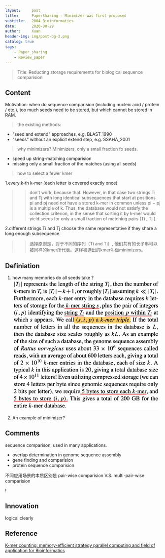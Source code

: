 ```yaml
---
layout:     post
title:      PaperSharing - Minimizer was first proposed
subtitle:   2004 Bioinformatics
date:       2020-08-29
author:     Xuan
header-img: img/post-bg-2.png
catalog: true
tags:
    - Paper_sharing 
    - Review_paper
---
```


> Title: Reducting storage requirements for biological sequence comparision



## Content

Motivation: 
when do sequence comparision (including nucleic acid / protein / etc.), too much seeds need to be stored, but which cannot be stored in RAM.

>the existing methods:

- "seed and extend" approaches, e.g. BLAST_1990
- "seeds" without an explicit extend step, e.g. SSAHA_2001

> why minimizers?
Minimizers, only a small fraction fo seeds.
- speed up string-matching comparision
- missing only a small fraction of the matches (using all seeds)

> how to select a fewer kmer

1.every k-th k-mer (each letter is covered exactly once)
>>don't work, because that. 
However, in that case two strings Ti and Tj with long identical subsequences that start at positions pi and pj need not have a stored k-mer in common unless pi − pj is a multiple of k. Thus, the database would not satisfy the collection criterion, in the sense that sorting it by k-mer would yield seeds for only a small fraction of matching pairs (Ti , Tj ).

2.different strings Ti and Tj choose the same representative if they share a long enough subsequence.
>> 选择原则是，对于不同的序列（Ti and Tj）, 他们共有的长子串可以被同样的kmer所代表。这样被选出的kmer叫做minimizers。

## Definiation

1. how many memories do all seeds take ?
![seeds take memories](/img/post-ct-minimizer1.png)

2. An example of minimizer?



## Comments

sequence comparison, used in many applications.
- overlap determination in genome sequence assembly
- gene finding and comparision
- protein sequence comparision

不同应用场景的本质区别是 pair-wise comparision V.S. multi-pair-wise comparision

!
## Innovation

logical clearly


## Reference

[K-mer counting: memory-efficient strategy parallel computing and field of application for Bioinformatics](https://ieeexplore.ieee.org/stamp/stamp.jsp?tp=&arnumber=8621325)
